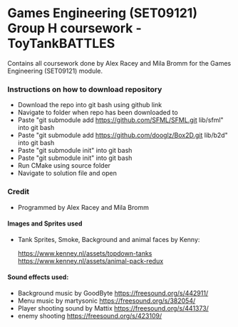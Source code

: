 # Games Engineering (SET09121) Group H coursework - ToyTankBATTLES
Contains all coursework done by Alex Racey and Mila Bromm for the Games Engineering (SET09121) module.

### Instructions on how to download repository
 - Download the repo into git bash using github link
 - Navigate to folder when repo has been downloaded to
 - Paste "git submodule add https://github.com/SFML/SFML.git lib/sfml" into git bash
 - Paste "git submodule add https://github.com/dooglz/Box2D.git lib/b2d" into git bash
 - Paste "git submodule init" into git bash
 - Paste "git submodule init" into git bash
 - Run CMake using source folder
 - Navigate to solution file and open

### Credit
- Programmed by Alex Racey and Mila Bromm

#### Images and Sprites used

- Tank Sprites, Smoke, Background and animal faces by Kenny:

  https://www.kenney.nl/assets/topdown-tanks
  https://www.kenney.nl/assets/animal-pack-redux

#### Sound effects used:
- Background music by GoodByte
  https://freesound.org/s/442911/
- Menu music by martysonic
  https://freesound.org/s/382054/
- Player shooting sound by Mattix
  https://freesound.org/s/441373/
- enemy shooting
  https://freesound.org/s/423109/
